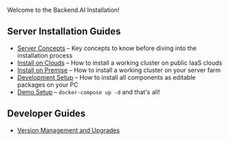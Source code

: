 
Welcome to the Backend.AI Installation!

## Server Installation Guides

* [Server Concepts](install/server-concepts.md) – Key concepts to know before diving into the installation process
* [Install on Clouds](./install-on-clouds.md) – How to install a working cluster on public IaaS clouds
* [Install on Premise](./install-on-premise.md) – How to install a working cluster on your server farm
* [Development Setup](./development-setup.md) – How to install all components as editable packages on your PC
* [Demo Setup](./demo-setup.md) – `docker-compose up -d` and that's all!

## Developer Guides

* [Version Management and Upgrades](install/version-management-and-upgrades.md)